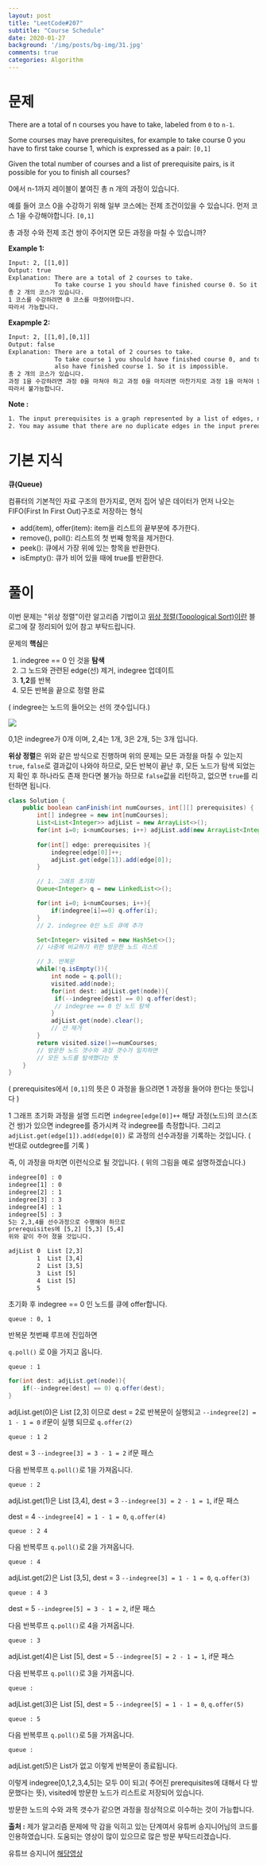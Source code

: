 ```yaml
---
layout: post
title: "LeetCode#207"
subtitle: "Course Schedule"
date: 2020-01-27
background: '/img/posts/bg-img/31.jpg'
comments: true
categories: Algorithm
---
```


<h1 class="section-heading2" >문제</h1>

There are a total of n courses you have to take, labeled from ```0``` to ```n-1```.

Some courses may have prerequisites, for example to take course 0 you have to first take course 1, which is expressed as a pair: ```[0,1]```

Given the total number of courses and a list of prerequisite pairs, is it possible for you to finish all courses?

0에서 n-1까지 레이블이 붙여진 총 n 개의 과정이 있습니다.

예를 들어 코스 0을 수강하기 위해 일부 코스에는 전제 조건이있을 수 있습니다. 먼저 코스 1을 수강해야합니다. ```[0,1]```

총 과정 수와 전제 조건 쌍이 주어지면 모든 과정을 마칠 수 있습니까?

**Example 1:**

``` default
Input: 2, [[1,0]] 
Output: true
Explanation: There are a total of 2 courses to take. 
             To take course 1 you should have finished course 0. So it is possible.
총 2 개의 코스가 있습니다.
1 코스를 수강하려면 0 코스를 마쳤어야합니다. 
따라서 가능합니다.
```


**Exapmple 2:**

``` default
Input: 2, [[1,0],[0,1]]
Output: false
Explanation: There are a total of 2 courses to take. 
             To take course 1 you should have finished course 0, and to take course 0 you should
             also have finished course 1. So it is impossible.
총 2 개의 코스가 있습니다. 
과정 1을 수강하려면 과정 0을 마쳐야 하고 과정 0을 마치려면 마찬가지로 과정 1을 마쳐야 합니다. 
따라서 불가능합니다.
```

**Note :**

``` default
1. The input prerequisites is a graph represented by a list of edges, not adjacency matrices. Read more about how a graph is represented.
2. You may assume that there are no duplicate edges in the input prerequisites.
```

<h1 class="section-heading2" >기본 지식</h1>

**큐(Queue)**

컴퓨터의 기본적인 자료 구조의 한가지로, 먼저 집어 넣은 데이터가 먼저 나오는 FIFO(First In First Out)구조로 저장하는 형식

- add(item), offer(item): item을 리스트의 끝부분에 추가한다.
- remove(), poll(): 리스트의 첫 번째 항목을 제거한다.
- peek(): 큐에서 가장 위에 있는 항목을 반환한다.
- isEmpty(): 큐가 비어 있을 때에 true를 반환한다.

<h1 class="section-heading2" >풀이</h1>
 
이번 문제는 "위상 정렬"이란 알고리즘 기법이고 [위상 정렬(Topological Sort)이란](https://gmlwjd9405.github.io/2018/08/27/algorithm-topological-sort.html) 블로그에 잘 정리되어 있어 참고 부탁드립니다.

문제의 **핵심**은

1. indegree == 0 인 것을 **탐색**
1. 그 노드와 관련된 edge(선) 제거, indegree 업데이트
1. **1,2**를 반복
1. 모든 반복을 끝으로 정렬 완료

( indegree는 노드의 들어오는 선의 갯수입니다.)

<div>
	<img class="img-fluid" src="/img/posts/algorithm/leetcode207(1).jpg">	
</div>

0,1은 indegree가 0개 이며, 2,4는 1개, 3은 2개, 5는 3개 입니다.

**위상 정렬**은 위와 같은 방식으로 진행하며 위의 문제는 모든 과정을 마칠 수 있는지 ```true```, ```false```로 결과값이 나와야 하므로, 모든 반복이 끝난 후, 모든 노드가 탐색 되었는 지 확인 후 하나라도 존재 한다면 불가능 하므로 ```false```값을 리턴하고, 없으면 ```true```를 리턴하면 됩니다.

``` Java
class Solution {
    public boolean canFinish(int numCourses, int[][] prerequisites) {
        int[] indegree = new int[numCourses];
        List<List<Integer>> adjList = new ArrayList<>();
        for(int i=0; i<numCourses; i++) adjList.add(new ArrayList<Integer>());
        
        for(int[] edge: prerequisites ){
            indegree[edge[0]]++;
            adjList.get(edge[1]).add(edge[0]);
        }

        // 1. 그래프 초기화 
        Queue<Integer> q = new LinkedList<>();

        for(int i=0; i<numCourses; i++){
            if(indegree[i]==0) q.offer(i);
        }
        // 2. indegree 0인 노드 큐에 추가 

        Set<Integer> visited = new HashSet<>();
        // 나중에 비교하기 위한 방문한 노드 리스트

        // 3. 반복문
        while(!q.isEmpty()){
            int node = q.poll();
            visited.add(node);
            for(int dest: adjList.get(node)){
             if(--indegree[dest] == 0) q.offer(dest);   
             // indegree == 0 인 노드 탐색
            }
            adjList.get(node).clear();
            // 선 제거
        }
        return visited.size()==numCourses;
        // 방문한 노드 갯수와 과정 갯수가 일치하면
        // 모든 노드를 탐색했다는 뜻
    }
}
```

( prerequisites에서 ```[0,1]```의 뜻은 0 과정을 들으려면 1 과정을 들어야 한다는 뜻입니다 )

1 그래프 초기화 과정을 설명 드리면 ```indegree[edge[0]]++``` 해당 과정(노드)의 코스(조건 쌍)가 있으면 indegree를 증가시켜 각 indegree를 측정합니다. 그리고 ```adjList.get(edge[1]).add(edge[0])``` 로 과정의 선수과정을 기록하는 것입니다. ( 반대로 outdegree를 기록 )  

즉, 이 과정을 마치면 이런식으로 될 것입니다. ( 위의 그림을 예로 설명하겠습니다.)

``` default
indegree[0] : 0
indegree[1] : 0
indegree[2] : 1
indegree[3] : 3
indegree[4] : 1
indegree[5] : 3
5는 2,3,4를 선수과정으로 수행해야 하므로 
prerequisites에 [5,2] [5,3] [5,4]
위와 같이 주어 졌을 것입니다.
```

``` default
adjList 0  List [2,3]
        1  List [3,4] 
        2  List [3,5]
        3  List [5]
        4  List [5]
        5
```

초기화 후 indegree == 0 인 노드를 큐에 offer합니다.

```
queue : 0, 1
```

반복문 첫번째 루프에 진입하면

```q.poll()``` 로 0을 가지고 옵니다. 

```
queue : 1
```

``` Java
for(int dest: adjList.get(node)){
    if(--indegree[dest] == 0) q.offer(dest);
}
```

adjList.get(0)은 List [2,3] 이므로 dest = 2로 반복문이 실행되고 ```--indegree[2] = 1 - 1 = 0``` if문이 실행 되므로 ```q.offer(2)```

```
queue : 1 2
```

dest = 3 ```--indegree[3] = 3 - 1 = 2``` if문 패스

다음 반복루프 ```q.poll()```로 1을 가져옵니다.

```
queue : 2
```

adjList.get(1)은 List [3,4], dest = 3 ```--indegree[3] = 2 - 1 = 1```, if문 패스

dest = 4 ```--indegree[4] = 1 - 1 = 0```, ```q.offer(4)```

```
queue : 2 4
```

다음 반복루프 ```q.poll()```로 2을 가져옵니다.

```
queue : 4
```

adjList.get(2)은 List [3,5], dest = 3 ```--indegree[3] = 1 - 1 = 0```, ```q.offer(3)```

```
queue : 4 3
```

dest = 5 ```--indegree[5] = 3 - 1 = 2```, if문 패스

다음 반복루프 ```q.poll()```로 4을 가져옵니다.

```
queue : 3
```

adjList.get(4)은 List [5], dest = 5 ```--indegree[5] = 2 - 1 = 1```, if문 패스

다음 반복루프 ```q.poll()```로 3을 가져옵니다.

```
queue : 
```

adjList.get(3)은 List [5], dest = 5 ```--indegree[5] = 1 - 1 = 0```, ```q.offer(5)```

```
queue : 5
```

다음 반복루프 ```q.poll()```로 5을 가져옵니다.

```
queue : 
```

adjList.get(5)은 List가 없고 이렇게 반복문이 종료됩니다.

이렇게 indegree[0,1,2,3,4,5]는 모두 0이 되고( 주어진 prerequisites에 대해서 다 방문했다는 뜻), visited에 방문한 노드가 리스트로 저장되어 있습니다.

방문한 노드의 수와 과목 갯수가 같으면 과정을 정상적으로 이수하는 것이 가능합니다.

**출처 :**
제가 알고리즘 문제에 막 감을 익히고 있는 단계여서 유튜버 승지니어님의 코드를 인용하였습니다. 도움되는 영상이 많이 있으므로 많은 방문 부탁드리겠습니다.

유튜브 승지니어 [해당영상](https://www.youtube.com/watch?v=ZKtfvYawM7M)
